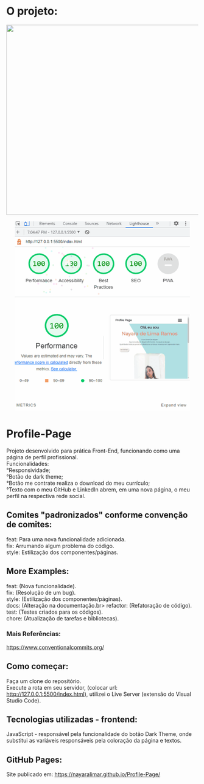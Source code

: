 # O projeto:
<p align="center">
  <img width="800" height="500" src="/gifs/profile-page.gif">
</p>

<p align="center">
  <img width="460" height="500" src="/gifs/profile-page-lighthouse.gif">
</p>

# Profile-Page
Projeto desenvolvido para prática Front-End, funcionando como uma página de perfil profissional.<br>
Funcionalidades:<br>°Responsividade;<br>°Botão de dark theme;<br>°Botão me contrate realiza o download do meu currículo;<br>°Texto com o meu GitHub e LinkedIn abrem, em uma nova página, o meu perfil na respectiva rede social.

## Comites "padronizados" conforme convenção de comites:
feat: Para uma nova funcionalidade adicionada.<br>
fix: Arrumando algum problema do código.<br>
style: Estilização dos componentes/páginas.<br>

## More Examples:
feat: (Nova funcionalidade).<br>
fix: (Resolução de um bug).<br>
style: (Estilização dos componentes/páginas).<br>
docs: (Alteração na documentação.br>
refactor: (Refatoração de código).<br>
test: (Testes criados para os códigos).<br>
chore: (Atualização de tarefas e bibliotecas).<br>

### Mais Referências:
https://www.conventionalcommits.org/

## Como começar:
Faça um clone do repositório.<br>
Execute a rota em seu servidor, (colocar url: http://127.0.0.1:5500/index.html), utilizei o Live Server (extensão do Visual Studio Code).

## Tecnologias utilizadas - frontend:
JavaScript - responsável pela funcionalidade do botão Dark Theme, onde substitui as variáveis responsáveis pela coloração da página e textos.

## GitHub Pages:
Site publicado em: https://nayaralimar.github.io/Profile-Page/
